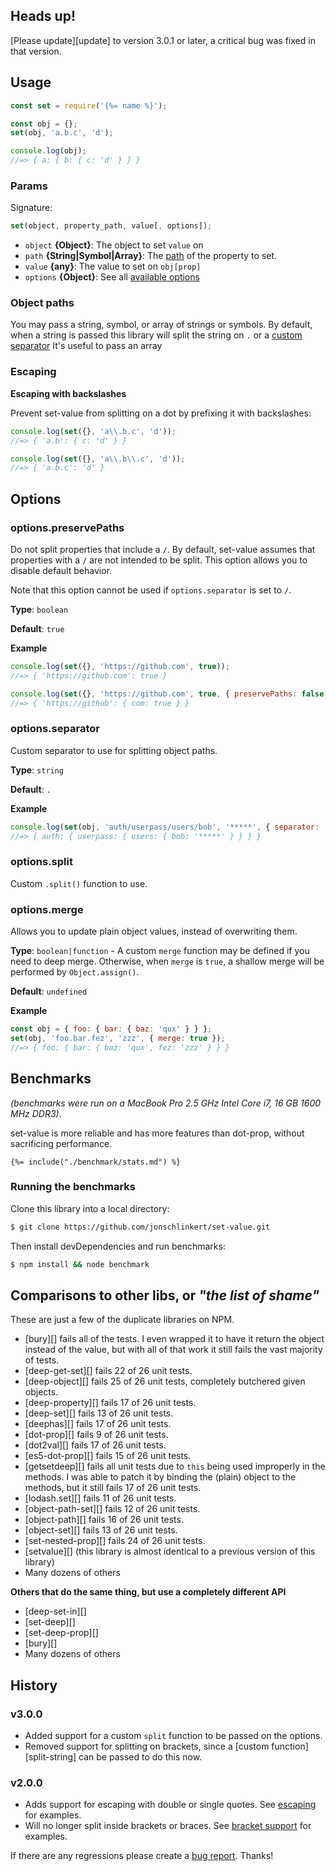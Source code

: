 ## Heads up!

[Please update][update] to version 3.0.1 or later, a critical bug was fixed in that version.

## Usage

```js
const set = require('{%= name %}');

const obj = {};
set(obj, 'a.b.c', 'd');

console.log(obj);
//=> { a: { b: { c: 'd' } } }
```

### Params

Signature:

```js
set(object, property_path, value[, options]);
```

- `object` **{Object}**: The object to set `value` on
- `path` **{String|Symbol|Array}**: The [path](#object-paths) of the property to set.
- `value` **{any}**: The value to set on `obj[prop]`
- `options` **{Object}**: See all [available options](#options)

### Object paths

You may pass a string, symbol, or array of strings or symbols. By default, when a string is passed this library will split the string on `.` or a [custom separator](#options-separator) It's useful to pass an array


### Escaping

**Escaping with backslashes**

Prevent set-value from splitting on a dot by prefixing it with backslashes:

```js
console.log(set({}, 'a\\.b.c', 'd'));
//=> { 'a.b': { c: 'd' } }

console.log(set({}, 'a\\.b\\.c', 'd'));
//=> { 'a.b.c': 'd' }
```

## Options

### options.preservePaths

Do not split properties that include a `/`. By default, set-value assumes that properties with a `/` are not intended to be split. This option allows you to disable default behavior.

Note that this option cannot be used if `options.separator` is set to `/`.

**Type**: `boolean`

**Default**: `true`

**Example**

```js
console.log(set({}, 'https://github.com', true));
//=> { 'https://github.com': true }

console.log(set({}, 'https://github.com', true, { preservePaths: false }));
//=> { 'https://github': { com: true } }
```

### options.separator

Custom separator to use for splitting object paths.

**Type**: `string`

**Default**: `.`

**Example**

```js
console.log(set(obj, 'auth/userpass/users/bob', '*****', { separator: '/' }));
//=> { auth: { userpass: { users: { bob: '*****' } } } }
```

### options.split

Custom `.split()` function to use.


### options.merge

Allows you to update plain object values, instead of overwriting them.

**Type**: `boolean|function` - A custom `merge` function may be defined if you need to deep merge. Otherwise, when `merge` is `true`, a shallow merge will be performed by `Object.assign()`.

**Default**: `undefined`

**Example**

```js
const obj = { foo: { bar: { baz: 'qux' } } };
set(obj, 'foo.bar.fez', 'zzz', { merge: true });
//=> { foo: { bar: { baz: 'qux', fez: 'zzz' } } }
```

## Benchmarks

_(benchmarks were run on a MacBook Pro 2.5 GHz Intel Core i7, 16 GB 1600 MHz DDR3)_.

set-value is more reliable and has more features than dot-prop, without sacrificing performance.

```
{%= include("./benchmark/stats.md") %}
```

### Running the benchmarks

Clone this library into a local directory:

```sh
$ git clone https://github.com/jonschlinkert/set-value.git
```

Then install devDependencies and run benchmarks:

```sh
$ npm install && node benchmark
```

## Comparisons to other libs, or _"the list of shame"_

These are just a few of the duplicate libraries on NPM.

- [bury][] fails all of the tests. I even wrapped it to have it return the object instead of the value, but with all of that work it still fails the vast majority of tests.
- [deep-get-set][] fails 22 of 26 unit tests.
- [deep-object][] fails 25 of 26 unit tests, completely butchered given objects.
- [deep-property][] fails 17 of 26 unit tests.
- [deep-set][] fails 13 of 26 unit tests.
- [deephas][] fails 17 of 26 unit tests.
- [dot-prop][] fails 9 of 26 unit tests.
- [dot2val][] fails 17 of 26 unit tests.
- [es5-dot-prop][] fails 15 of 26 unit tests.
- [getsetdeep][] fails all unit tests due to `this` being used improperly in the methods. I was able to patch it by binding the (plain) object to the methods, but it still fails 17 of 26 unit tests.
- [lodash.set][] fails 11 of 26 unit tests.
- [object-path-set][] fails 12 of 26 unit tests.
- [object-path][] fails 16 of 26 unit tests.
- [object-set][] fails 13 of 26 unit tests.
- [set-nested-prop][] fails 24 of 26 unit tests.
- [setvalue][] (this library is almost identical to a previous version of this library)
- Many dozens of others

**Others that do the same thing, but use a completely different API**

- [deep-set-in][]
- [set-deep][]
- [set-deep-prop][]
- [bury][]
- Many dozens of others


## History

### v3.0.0

- Added support for a custom `split` function to be passed on the options.
- Removed support for splitting on brackets, since a [custom function][split-string] can be passed to do this now.

### v2.0.0

- Adds support for escaping with double or single quotes. See [escaping](#escaping) for examples.
- Will no longer split inside brackets or braces. See [bracket support](#bracket-support) for examples.

If there are any regressions please create a [bug report](../../issues/new). Thanks!